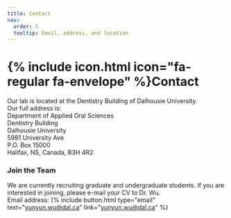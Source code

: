```yaml
---
title: Contact
nav:
  order: 5
  tooltip: Email, address, and location
---
```


# {% include icon.html icon="fa-regular fa-envelope" %}Contact

Our lab is located at the Dentistry Building of Dalhousie University. <br>
Our full address is: <br>
Department of Applied Oral Sciences <br>
Dentistry Building <br>
Dalhousie University <br>
5981 University Ave <br>
P.O. Box 15000 <br>
Halifax, NS, Canada, B3H 4R2 <br>

### Join the Team

We are currently recruiting graduate and undergraduate students. If you are interested in joining, please e-mail your CV to Dr. Wu.<br>
Email address:
{%
  include button.html
  type="email"
  text="yunyun.wu@dal.ca"
  link="yunyun.wu@dal.ca"
%}
